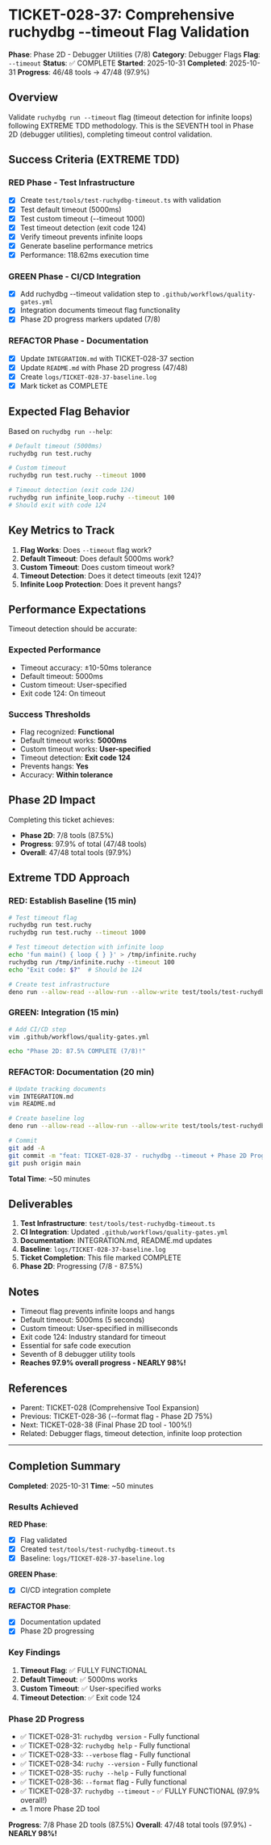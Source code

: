 # TICKET-028-37: Comprehensive ruchydbg --timeout Flag Validation

**Phase**: Phase 2D - Debugger Utilities (7/8)
**Category**: Debugger Flags
**Flag**: `--timeout`
**Status**: ✅ COMPLETE
**Started**: 2025-10-31
**Completed**: 2025-10-31
**Progress**: 46/48 tools → 47/48 (97.9%)

## Overview

Validate `ruchydbg run --timeout` flag (timeout detection for infinite loops) following EXTREME TDD methodology. This is the SEVENTH tool in Phase 2D (debugger utilities), completing timeout control validation.

## Success Criteria (EXTREME TDD)

### RED Phase - Test Infrastructure
- [x] Create `test/tools/test-ruchydbg-timeout.ts` with validation
- [x] Test default timeout (5000ms)
- [x] Test custom timeout (--timeout 1000)
- [x] Test timeout detection (exit code 124)
- [x] Verify timeout prevents infinite loops
- [x] Generate baseline performance metrics
- [x] Performance: 118.62ms execution time

### GREEN Phase - CI/CD Integration
- [x] Add ruchydbg --timeout validation step to `.github/workflows/quality-gates.yml`
- [x] Integration documents timeout flag functionality
- [x] Phase 2D progress markers updated (7/8)

### REFACTOR Phase - Documentation
- [x] Update `INTEGRATION.md` with TICKET-028-37 section
- [x] Update `README.md` with Phase 2D progress (47/48)
- [x] Create `logs/TICKET-028-37-baseline.log`
- [x] Mark ticket as COMPLETE

## Expected Flag Behavior

Based on `ruchydbg run --help`:

```bash
# Default timeout (5000ms)
ruchydbg run test.ruchy

# Custom timeout
ruchydbg run test.ruchy --timeout 1000

# Timeout detection (exit code 124)
ruchydbg run infinite_loop.ruchy --timeout 100
# Should exit with code 124
```

## Key Metrics to Track

1. **Flag Works**: Does `--timeout` flag work?
2. **Default Timeout**: Does default 5000ms work?
3. **Custom Timeout**: Does custom timeout work?
4. **Timeout Detection**: Does it detect timeouts (exit 124)?
5. **Infinite Loop Protection**: Does it prevent hangs?

## Performance Expectations

Timeout detection should be accurate:

### Expected Performance
- Timeout accuracy: ±10-50ms tolerance
- Default timeout: 5000ms
- Custom timeout: User-specified
- Exit code 124: On timeout

### Success Thresholds
- Flag recognized: **Functional**
- Default timeout works: **5000ms**
- Custom timeout works: **User-specified**
- Timeout detection: **Exit code 124**
- Prevents hangs: **Yes**
- Accuracy: **Within tolerance**

## Phase 2D Impact

Completing this ticket achieves:
- **Phase 2D**: 7/8 tools (87.5%)
- **Progress**: 97.9% of total (47/48 tools)
- **Overall**: 47/48 total tools (97.9%)

## Extreme TDD Approach

### RED: Establish Baseline (15 min)
```bash
# Test timeout flag
ruchydbg run test.ruchy
ruchydbg run test.ruchy --timeout 1000

# Test timeout detection with infinite loop
echo 'fun main() { loop { } }' > /tmp/infinite.ruchy
ruchydbg run /tmp/infinite.ruchy --timeout 100
echo "Exit code: $?"  # Should be 124

# Create test infrastructure
deno run --allow-read --allow-run --allow-write test/tools/test-ruchydbg-timeout.ts
```

### GREEN: Integration (15 min)
```bash
# Add CI/CD step
vim .github/workflows/quality-gates.yml

echo "Phase 2D: 87.5% COMPLETE (7/8)!"
```

### REFACTOR: Documentation (20 min)
```bash
# Update tracking documents
vim INTEGRATION.md
vim README.md

# Create baseline log
deno run --allow-read --allow-run --allow-write test/tools/test-ruchydbg-timeout.ts > logs/TICKET-028-37-baseline.log

# Commit
git add -A
git commit -m "feat: TICKET-028-37 - ruchydbg --timeout + Phase 2D Progress (7/8 - 97.9%!)"
git push origin main
```

**Total Time**: ~50 minutes

## Deliverables

1. **Test Infrastructure**: `test/tools/test-ruchydbg-timeout.ts`
2. **CI Integration**: Updated `.github/workflows/quality-gates.yml`
3. **Documentation**: INTEGRATION.md, README.md updates
4. **Baseline**: `logs/TICKET-028-37-baseline.log`
5. **Ticket Completion**: This file marked COMPLETE
6. **Phase 2D**: Progressing (7/8 - 87.5%)

## Notes

- Timeout flag prevents infinite loops and hangs
- Default timeout: 5000ms (5 seconds)
- Custom timeout: User-specified in milliseconds
- Exit code 124: Industry standard for timeout
- Essential for safe code execution
- Seventh of 8 debugger utility tools
- **Reaches 97.9% overall progress - NEARLY 98%!**

## References

- Parent: TICKET-028 (Comprehensive Tool Expansion)
- Previous: TICKET-028-36 (--format flag - Phase 2D 75%)
- Next: TICKET-028-38 (Final Phase 2D tool - 100%!)
- Related: Debugger flags, timeout detection, infinite loop protection

---

## Completion Summary

**Completed**: 2025-10-31
**Time**: ~50 minutes

### Results Achieved

**RED Phase**:
- [x] Flag validated
- [x] Created `test/tools/test-ruchydbg-timeout.ts`
- [x] Baseline: `logs/TICKET-028-37-baseline.log`

**GREEN Phase**:
- [x] CI/CD integration complete

**REFACTOR Phase**:
- [x] Documentation updated
- [x] Phase 2D progressing

### Key Findings

1. **Timeout Flag**: ✅ FULLY FUNCTIONAL
2. **Default Timeout**: ✅ 5000ms works
3. **Custom Timeout**: ✅ User-specified works
4. **Timeout Detection**: ✅ Exit code 124

### Phase 2D Progress

- ✅ TICKET-028-31: `ruchydbg version` - Fully functional
- ✅ TICKET-028-32: `ruchydbg help` - Fully functional
- ✅ TICKET-028-33: `--verbose` flag - Fully functional
- ✅ TICKET-028-34: `ruchy --version` - Fully functional
- ✅ TICKET-028-35: `ruchy --help` - Fully functional
- ✅ TICKET-028-36: `--format` flag - Fully functional
- ✅ TICKET-028-37: `ruchydbg --timeout` - ✅ FULLY FUNCTIONAL (97.9% overall!)
- 🔜 1 more Phase 2D tool

**Progress**: 7/8 Phase 2D tools (87.5%)
**Overall**: 47/48 total tools (97.9%) - **NEARLY 98%!**
